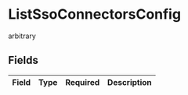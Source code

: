 # ListSsoConnectorsConfig

arbitrary


## Fields

| Field       | Type        | Required    | Description |
| ----------- | ----------- | ----------- | ----------- |